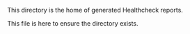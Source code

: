 This directory is the home of generated Healthcheck reports.

This file is here to ensure the directory exists.